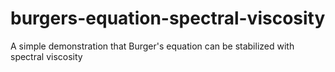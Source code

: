 # burgers-equation-spectral-viscosity
A simple demonstration that Burger's equation can be stabilized with spectral viscosity
